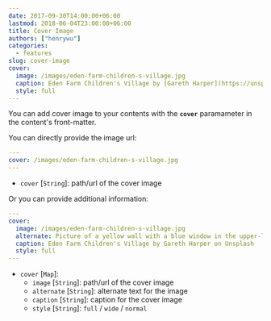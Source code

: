 ```yaml
---
date: 2017-09-30T14:00:00+06:00
lastmod: 2018-06-04T23:00:00+06:00
title: Cover Image
authors: ["henrywu"]
categories:
  - features
slug: cover-image
cover:
  image: /images/eden-farm-children-s-village.jpg
  caption: Eden Farm Children's Village by [Gareth Harper](https://unsplash.com/photos/yACpBcInUos?utm_source=unsplash&amp;utm_medium=referral&amp;utm_content=creditCopyText) on [Unsplash](https://unsplash.com/?utm_source=unsplash&amp;utm_medium=referral&amp;utm_content=creditCopyText)
  style: full
---
```

You can add cover image to your contents with the **`cover`** paramameter in the content's front-matter.

You can directly provide the image url:
```yaml
---
cover: /images/eden-farm-children-s-village.jpg
---
```

- `cover` [`String`]: path/url of the cover image

Or you can provide additional information:
```yaml
---
cover:
  image: /images/eden-farm-children-s-village.jpg
  alternate: Picture of a yellow wall with a blue window in the upper-left corner
  caption: Eden Farm Children's Village by Gareth Harper on Unsplash
  style: full
---
```

- `cover` [`Map`]:
  - `image`   [`String`]: path/url of the cover image
  - `alternate` [`String`]: alternate text for the image
  - `caption` [`String`]: caption for the cover image
  - `style`   [`String`]: `full` / `wide` / `normal`
